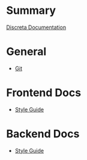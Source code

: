 # Summary
[Discreta Documentation](./README.md)

# General
- [Git](./general/git.md)

# Frontend Docs
- [Style Guide](./frontend/style.md)

# Backend Docs
- [Style Guide](./backend/style.md)